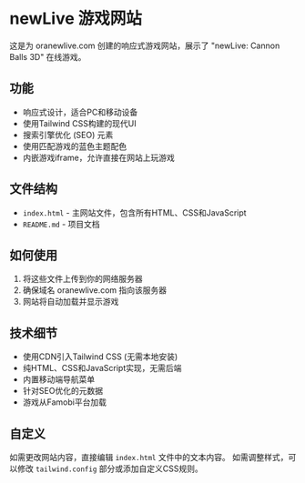 # newLive 游戏网站

这是为 oranewlive.com 创建的响应式游戏网站，展示了 "newLive: Cannon Balls 3D" 在线游戏。

## 功能

- 响应式设计，适合PC和移动设备
- 使用Tailwind CSS构建的现代UI
- 搜索引擎优化 (SEO) 元素
- 使用匹配游戏的蓝色主题配色
- 内嵌游戏iframe，允许直接在网站上玩游戏

## 文件结构

- `index.html` - 主网站文件，包含所有HTML、CSS和JavaScript
- `README.md` - 项目文档

## 如何使用

1. 将这些文件上传到你的网络服务器
2. 确保域名 oranewlive.com 指向该服务器
3. 网站将自动加载并显示游戏

## 技术细节

- 使用CDN引入Tailwind CSS (无需本地安装)
- 纯HTML、CSS和JavaScript实现，无需后端
- 内置移动端导航菜单
- 针对SEO优化的元数据
- 游戏从Famobi平台加载

## 自定义

如需更改网站内容，直接编辑 `index.html` 文件中的文本内容。
如需调整样式，可以修改 `tailwind.config` 部分或添加自定义CSS规则。 
